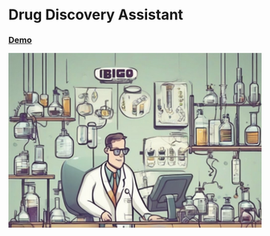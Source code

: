# Drug Discovery Assistant
### [Demo](https://drug-discovery-assistant.streamlit.app/)
![alt text](https://github.com/VivekSil/drug-discovery-assistant/blob/main/hero.jpeg)
